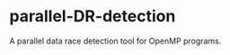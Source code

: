 parallel-DR-detection
=====================

A parallel data race detection tool for OpenMP programs.
